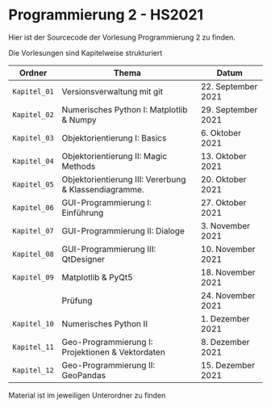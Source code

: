 # Programmierung 2 - HS2021

Hier ist der Sourcecode der Vorlesung Programmierung 2 zu finden.

Die Vorlesungen sind Kapitelweise strukturiert


| Ordner       | Thema                                                    | Datum              |
|--------------|----------------------------------------------------------|--------------------|
| `Kapitel_01` | Versionsverwaltung mit git                               | 22. September 2021 |
| `Kapitel_02` | Numerisches Python I: Matplotlib & Numpy                 | 29. September 2021 |
| `Kapitel_03` | Objektorientierung I: Basics                             |  6. Oktober 2021   |
| `Kapitel_04` | Objektorientierung II: Magic Methods                     | 13. Oktober 2021   |
| `Kapitel_05` | Objektorientierung III: Vererbung & Klassendiagramme.    | 20. Oktober 2021   |
| `Kapitel_06` | GUI-Programmierung I: Einführung                         | 27. Oktober 2021   |
| `Kapitel_07` | GUI-Programmierung II: Dialoge                           |  3. November 2021  |
| `Kapitel_08` | GUI-Programmierung III: QtDesigner                       | 10. November 2021  |
| `Kapitel_09` | Matplotlib & PyQt5                                       | 18. November 2021  |
|              |  Prüfung                                                 | 24. November 2021  |
| `Kapitel_10` | Numerisches Python II                                    |  1. Dezember 2021  |
| `Kapitel_11` | Geo-Programmierung I: Projektionen & Vektordaten         |  8. Dezember 2021  |
| `Kapitel_12` | Geo-Programmierung II: GeoPandas                         | 15. Dezember 2021  |


Material ist im jeweiligen Unterordner zu finden

